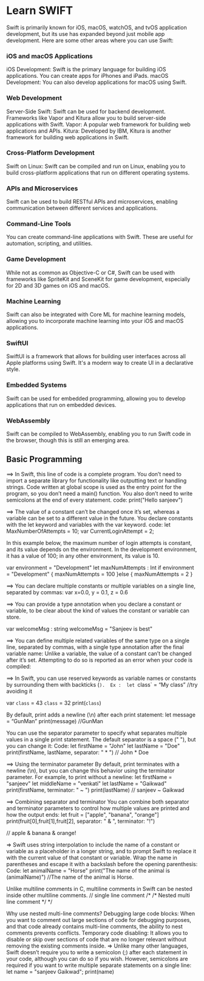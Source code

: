 # Learn SWIFT

Swift is primarily known for iOS, macOS, watchOS, and tvOS application development, but its use has expanded beyond just mobile app development. 
Here are some other areas where you can use Swift:
### iOS and macOS Applications
iOS Development: Swift is the primary language for building iOS applications. You can create apps for iPhones and iPads.
macOS Development: You can also develop applications for macOS using Swift.
### Web Development
Server-Side Swift: Swift can be used for backend development. Frameworks like Vapor and Kitura allow you to build server-side applications with Swift.
Vapor: A popular web framework for building web applications and APIs.
Kitura: Developed by IBM, Kitura is another framework for building web applications in Swift.
### Cross-Platform Development
Swift on Linux: Swift can be compiled and run on Linux, enabling you to build cross-platform applications that run on different operating systems.
### APIs and Microservices
Swift can be used to build RESTful APIs and microservices, enabling communication between different services and applications.
### Command-Line Tools
You can create command-line applications with Swift. These are useful for automation, scripting, and utilities.
### Game Development
While not as common as Objective-C or C#, Swift can be used with frameworks like SpriteKit and SceneKit for game development, especially for 2D and 3D games on iOS and macOS.
### Machine Learning
Swift can also be integrated with Core ML for machine learning models, allowing you to incorporate machine learning into your iOS and macOS applications.
### SwiftUI
SwiftUI is a framework that allows for building user interfaces across all Apple platforms using Swift. It's a modern way to create UI in a declarative style.
### Embedded Systems
Swift can be used for embedded programming, allowing you to develop applications that run on embedded devices.
### WebAssembly
Swift can be compiled to WebAssembly, enabling you to run Swift code in the browser, though this is still an emerging area.


## Basic Programming
==> In Swift, this line of code is a complete program. You don’t need to import a separate library for functionality like outputting text or handling strings.
Code written at global scope is used as the entry point for the program, so you don’t need a main() function. You also don’t need to write semicolons at the end of every statement.
code: 
print("Hello sanjeev")

==> The value of a constant can’t be changed once it’s set, whereas a variable can be set to a different value in the future. 
You declare constants with the let keyword and variables with the var keyword. 
code: 
let MaxNumberOfAttempts = 10;
var CurrentLoginAttempt = 2;


In this example below, the maximum number of login attempts is constant, and its value depends on the environment. 
In the development environment, it has a value of 100; in any other environment, its value is 10.


var environment = "Development"
let maxNumAttempts : Int
if environment = "Development" {
    maxNumAttempts = 100
}else {
    maxNumAttempts = 2
}


==> You can declare multiple constants or multiple variables on a single line, separated by commas:
var x=0.0, y = 0.1, z = 0.6


==> You can provide a type annotation when you declare a constant or variable, to be clear about the kind of values the constant or variable can store.

var welcomeMsg : string
welcomeMsg = "Sanjeev is best"


==> You can define multiple related variables of the same type on a single line, separated by commas, with a single type annotation after the final variable name:
Unlike a variable, the value of a constant can’t be changed after it’s set. Attempting to do so is reported as an error when your code is compiled:


==> In Swift, you can use reserved keywords as variable names or constants by surrounding them with backticks (`). 
Ex :  let `class` = “My class”    //try avoiding it

var `class` = 43
`class` = 32
print(`class`)


By default, print adds a newline (\n) after each print statement:
let message = “GunMan”
print(message)
//GunMan

You can use the separator parameter to specify what separates multiple values in a single print statement. The default separator is a space (" "), but you can change it:
Code: 
let firstName = "John"
let lastName = "Doe"
print(firstName, lastName, separator: " * ")
// John * Doe


==> Using the terminator parameter
By default, print terminates with a newline (\n), but you can change this behavior using the terminator parameter. For example, to print without a newline:
let firstName = "sanjeev"
let middleName = "venkati"
let lastName = "Gaikwad"
print(firstName, terminator: " ~ ")
print(lastName)
// sanjeev ~ Gaikwad


==> Combining separator and terminator
You can combine both separator and terminator parameters to control how multiple values are printed and how the output ends:
let fruit = ["apple", "banana", "orange"]
print(fruit[0],fruit[1],fruit[2], separator: " & ", terminator: "!")

// apple & banana & orange!


⇒ Swift uses string interpolation to include the name of a constant or variable as a placeholder in a longer string, and to prompt Swift to replace it
with the current value of that constant or variable. Wrap the name in parentheses and escape it with a backslash before the opening parenthesis:
Code:
let animalName = "Horse"
print("The name of the animal is \(animalName)")
//The name of the animal is Horse.


Unlike multiline comments in C, multiline comments in Swift can be nested inside other multiline comments.
// single line comment
/*
/*
Nested multi line comment
*/
*/


Why use nested multi-line comments?
Debugging large code blocks: When you want to comment out large sections of code for debugging purposes, and that code already contains multi-line comments, 
the ability to nest comments prevents conflicts.
Temporary code disabling: It allows you to disable or skip over sections of code that are no longer relevant without removing the existing comments inside.
⇒ Unlike many other languages, Swift doesn’t require you to write a semicolon (;) after each statement in your code, although you can do so if you wish.
However, semicolons are required if you want to write multiple separate statements on a single line:
let name = "sanjeev Gaikwad"; print(name)













